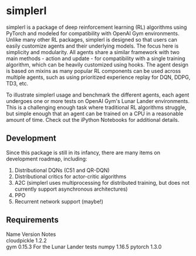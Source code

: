 # simplerl
simplerl is a package of deep reinforcement learning (RL) algorithms using PyTorch and modeled for compatibility with OpenAI Gym environments. Unlike many other RL packages, simplerl is designed so that users can easily customize agents and their underlying models. The focus here is simplicity and modularity. All agents share a similar framework with two main methods - action and update - for compatibility with a single training algorithm, which can be heavily customized using hooks. The agent design is based on mixins as many popular RL components can be used across multiple agents, such as using prioritized experience replay for DQN, DDPG, TD3, etc. 

To illustrate simplerl usage and benchmark the different agents, each agent undergoes one or more tests on OpenAI Gym's Lunar Lander environments. This is a challenging enough task where traditional RL algorithms struggle, but simple enough that an agent can be trained on a CPU in a reasonable amount of time. Check out the iPython Notebooks for additional details.

## Development
Since this package is still in its infancy, there are many items on development roadmap, including:
1. Distributional DQNs (C51 and QR-DQN)
2. Distributional critics for actor-critic algorithms
3. A2C (simplerl uses multiprocessing for distributed training, but does not currently support asynchronous architectures)
4. PPO
5. Recurrent network support (maybe!)

## Requirements
Name                      Version       Notes  
cloudpickle               1.2.2         
gym                       0.15.3        For the Lunar Lander tests
numpy                     1.16.5
pytorch                   1.3.0
